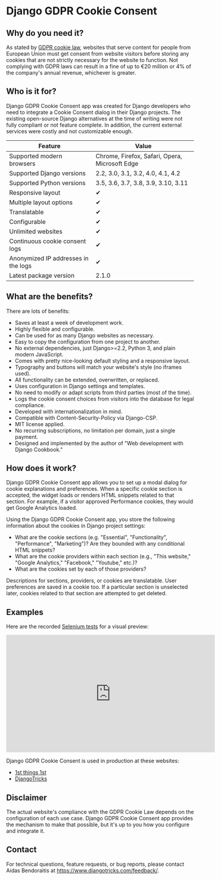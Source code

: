 # Django GDPR Cookie Consent

## Why do you need it?

As stated by [GDPR cookie law](https://gdpr.eu/cookies/), websites that serve content for people from European Union must get consent from website visitors before storing any cookies that are not strictly necessary for the website to function. Not complying with GDPR laws can result in a fine of up to €20 million or 4% of the company's annual revenue, whichever is greater.

## Who is it for?

Django GDPR Cookie Consent app was created for Django developers who need to integrate a Cookie Consent dialog in their Django projects. The existing open-source Django alternatives at the time of writing were not fully compliant or not feature complete. In addition, the current external services were costly and not customizable enough.

| Feature                             | Value                                          |
|-------------------------------------|------------------------------------------------|
| Supported modern browsers           | Chrome, Firefox, Safari, Opera, Microsoft Edge |
| Supported Django versions           | 2.2, 3.0, 3.1, 3.2, 4.0, 4.1, 4.2                   |
| Supported Python versions           | 3.5, 3.6, 3.7, 3.8, 3.9, 3.10, 3.11            |
| Responsive layout                   | ✔︎                                              |
| Multiple layout options             | ✔︎                                              |
| Translatable                        | ✔︎                                              |
| Configurable                        | ✔︎                                              |
| Unlimited websites                  | ✔︎                                              |
| Continuous cookie consent logs      | ✔︎                                              |
| Anonymized IP addresses in the logs | ✔︎                                              |
| Latest package version              | 2.1.0                                          |

## What are the benefits?

There are lots of benefits:

- Saves at least a week of development work.
- Highly flexible and configurable.
- Can be used for as many Django websites as necessary.
- Easy to copy the configuration from one project to another.
- No external dependencies, just Django>=2.2, Python 3, and plain modern JavaScript.
- Comes with pretty nice-looking default styling and a responsive layout.
- Typography and buttons will match your website's style (no iframes used).
- All functionality can be extended, overwritten, or replaced.
- Uses configuration in Django settings and templates.
- No need to modify or adapt scripts from third parties (most of the time).
- Logs the cookie consent choices from visitors into the database for legal compliance.
- Developed with internationalization in mind.
- Compatible with Content-Security-Policy via Django-CSP.
- MIT license applied.
- No recurring subscriptions, no limitation per domain, just a single payment.
- Designed and implemented by the author of "Web development with Django Cookbook."

## How does it work?

Django GDPR Cookie Consent app allows you to set up a modal dialog for cookie explanations and preferences. When a specific cookie section is accepted, the widget loads or renders HTML snippets related to that section. For example, if a visitor approved Performance cookies, they would get Google Analytics loaded.

Using the Django GDPR Cookie Consent app, you store the following information about the cookies in Django project settings:

- What are the cookie sections (e.g. "Essential", "Functionality", "Performance", "Marketing")? Are they bounded with any conditional HTML snippets?
- What are the cookie providers within each section (e.g., "This website," "Google Analytics," "Facebook," "Youtube," etc.)?
- What are the cookies set by each of those providers?

Descriptions for sections, providers, or cookies are translatable. User preferences are saved in a cookie too. If a particular section is unselected later, cookies related to that section are attempted to get deleted.

## Examples

Here are the recorded [Selenium tests](https://github.com/archatas/django-gdpr-cookie-consent-demo-project) for a visual preview:

<iframe width="560" height="315" src="https://www.youtube-nocookie.com/embed/nSCdNCHQKUY" title="YouTube video player" frameborder="0" allow="accelerometer; autoplay; clipboard-write; encrypted-media; gyroscope; picture-in-picture" allowfullscreen></iframe>

Django GDPR Cookie Consent is used in production at these websites:

- [1st things 1st](https://www.1st-things-1st.com)
- [DjangoTricks](https://www.djangotricks.com)

## Disclaimer

The actual website's compliance with the GDPR Cookie Law depends on the configuration of each use case. Django GDPR Cookie Consent app provides the mechanism to make that possible, but it's up to you how you configure and integrate it.

## Contact

For technical questions, feature requests, or bug reports, please contact Aidas Bendoraitis at <https://www.djangotricks.com/feedback/>.
